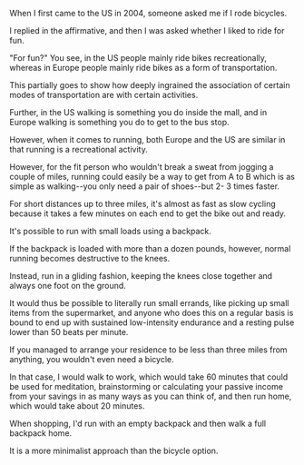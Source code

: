 When I first came to the US in 2004, someone asked me if I rode bicycles. 

I replied in the affirmative, and then I was asked whether I liked to ride for fun. 

"For fun?" You see, in the US people mainly ride bikes recreationally, whereas in Europe people mainly ride bikes as a form of transportation. 

This partially goes to show how deeply ingrained the association of certain modes of transportation are with certain activities. 

Further, in the US walking is something you do inside the  mall,  and  in  Europe  walking  is  something  you  do  to  get  to  the  bus  stop. 

However, when it comes to running, both Europe and the US are similar in that running is a recreational activity. 

However, for the fit person who wouldn't break a  sweat  from  jogging  a  couple  of  miles,  running  could  easily  be  a  way  to  get from A to B which is as simple as walking--you only need a pair of shoes--but 2- 3  times  faster. 

For  short  distances  up  to  three  miles,  it's  almost  as  fast  as  slow cycling because it takes a few minutes on each end to get the bike out and ready. 

It's possible to run with small loads using a backpack. 

If the backpack is loaded with  more  than  a  dozen pounds,  however,  normal  running becomes  destructive to the knees. 

Instead, run in a gliding fashion, keeping the knees close together and always one foot on the ground. 


It would thus be possible to literally run small errands, like picking up small items  from  the  supermarket,  and  anyone  who  does  this  on  a  regular  basis  is bound  to  end  up  with  sustained  low-intensity  endurance  and  a  resting  pulse lower than 50 beats per minute. 


If  you  managed  to  arrange  your  residence  to  be  less  than  three  miles  from anything, you wouldn't even need a bicycle. 

In that case, I would walk to work, which would take 60 minutes that could be used for meditation, brainstorming or calculating your passive income from your savings in as many ways as you can think  of,  and  then  run  home,  which  would  take  about  20  minutes. 

When shopping, I'd run with an empty backpack and then walk a full backpack home. 

It is a more minimalist approach than the bicycle option.